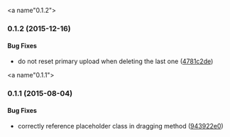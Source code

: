 <a name"0.1.2"></a>
### 0.1.2 (2015-12-16)


#### Bug Fixes

* do not reset primary upload when deleting the last one ([4781c2de](http://github.com/esbenp/fineuploader-client-primary-drag.git/commit/4781c2de))


<a name"0.1.1"></a>
### 0.1.1 (2015-08-04)


#### Bug Fixes

* correctly reference placeholder class in dragging method ([943922e0](http://github.com/esbenp/fineuploader-client-primary-drag.git/commit/943922e0))

